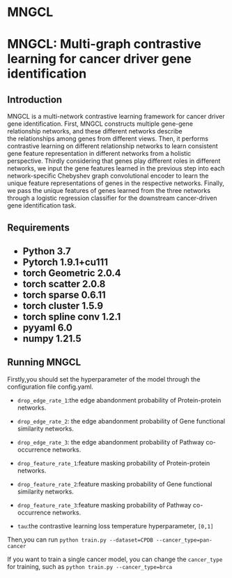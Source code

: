<h1>MNGCL<h1>

MNGCL: Multi-graph contrastive learning for cancer driver gene identification

## Introduction

MNGCL is a multi-network contrastive learning framework for cancer driver gene identification. First, MNGCL constructs multiple gene-gene relationship networks, and these different networks describe the relationships among genes from different views. Then, it performs contrastive learning on different relationship networks to learn consistent gene feature representation in different networks from a holistic perspective. Thirdly considering that genes play different roles in different networks, we input the gene features learned in the previous step into each network-specific Chebyshev graph convolutional encoder to learn the unique feature representations of genes in the respective networks. Finally, we pass the unique features of genes learned from the three networks through a logistic regression classifier for the downstream cancer-driven gene identification task.

<h2>Requirements<h2>

- Python 3.7
- Pytorch 1.9.1+cu111
- torch Geometric 2.0.4
- torch scatter 2.0.8
- torch sparse 0.6.11
- torch cluster 1.5.9
- torch spline conv 1.2.1
- pyyaml 6.0
- numpy 1.21.5

## Running MNGCL

Firstly,you should set the hyperparameter of the model through the configuration file config.yaml.

- `drop_edge_rate_1`:the edge abandonment probability of Protein-protein networks.

- `drop_edge_rate_2`: the edge abandonment probability of Gene functional similarity networks.

- `drop_edge_rate_3`: the edge abandonment probability of Pathway co-occurrence networks.

- `drop_feature_rate_1`:feature masking probability of Protein-protein networks.

- `drop_feature_rate_2`:feature masking probability of Gene functional similarity networks.

- `drop_feature_rate_3`:feature masking probability of Pathway co-occurrence networks.

- `tau`:the contrastive learning loss temperature hyperparameter, `[0,1]`

Then,you can run `python train.py --dataset=CPDB --cancer_type=pan-cancer`

If you want to train a single cancer model, you can change the `cancer_type` for training, such as `python train.py --cancer_type=brca`
